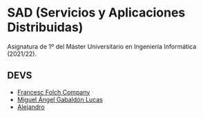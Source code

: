 # SAD (Servicios y Aplicaciones Distribuidas)

Asignatura de 1º del Máster Universitario en Ingeniería Informática (2021/22).

## DEVS

  - [Francesc Folch Company](https://github.com/Fran-FC)
  - [Miguel Ángel Gabaldón Lucas]()
  - [Alejandro]()
